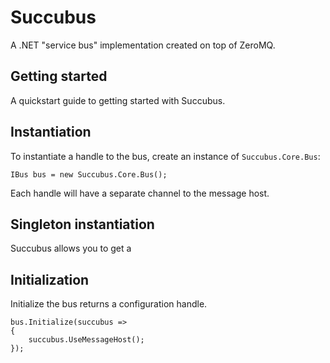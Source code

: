 Succubus
========

A .NET "service bus" implementation created on top of ZeroMQ.

Getting started
---------------

A quickstart guide to getting started with Succubus.

Instantiation
-------------

To instantiate a handle to the bus, create an instance of `Succubus.Core.Bus`:

	IBus bus = new Succubus.Core.Bus();

Each handle will have a separate channel to the message host.

Singleton instantiation
-----------------------

Succubus allows you to get a 

Initialization
--------------

Initialize the bus returns a configuration handle.

    bus.Initialize(succubus =>
    {
        succubus.UseMessageHost();               
    });

